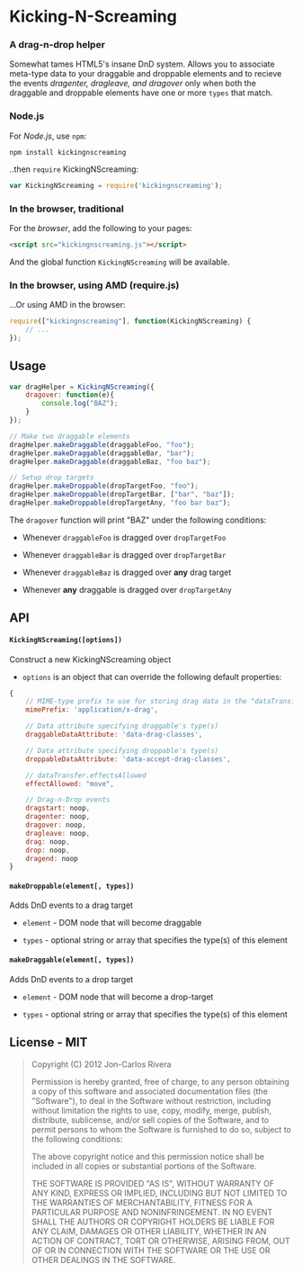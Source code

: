 # Kicking-N-Screaming 

### A drag-n-drop helper

Somewhat tames HTML5's insane DnD system. Allows you to associate meta-type data to your draggable and droppable elements and to recieve the events *dragenter, dragleave, and dragover* only when both the draggable and droppable elements have one or more `types` that match.

### Node.js

For *Node.js*, use `npm`:

````console
npm install kickingnscreaming
````

..then `require` KickingNScreaming:

````javascript
var KickingNScreaming = require('kickingnscreaming');
````

### In the browser, traditional

For the *browser*, add the following to your pages:

````html
<script src="kickingnscreaming.js"></script>
````

And the global function `KickingNScreaming` will be available.

### In the browser, using AMD (require.js)

...Or using AMD in the browser:

````javascript
require(["kickingnscreaming"], function(KickingNScreaming) {
	// ...
});
````

## Usage

````javascript
var dragHelper = KickingNScreaming({
	dragover: function(e){
		console.log("BAZ");
	}
});

// Make two draggable elements
dragHelper.makeDraggable(draggableFoo, "foo");
dragHelper.makeDraggable(draggableBar, "bar");
dragHelper.makeDraggable(draggableBaz, "foo baz");

// Setup drop targets
dragHelper.makeDroppable(dropTargetFoo, "foo");
dragHelper.makeDroppable(dropTargetBar, ["bar", "baz"]);
dragHelper.makeDroppable(dropTargetAny, "foo bar baz");
````

The `dragover` function will print "BAZ" under the following conditions:

* Whenever `draggableFoo` is dragged over `dropTargetFoo`

* Whenever `draggableBar` is dragged over `dropTargetBar`

* Whenever `draggableBaz` is dragged over **any** drag target

* Whenever **any** draggable is dragged over `dropTargetAny`

## API

#### `KickingNScreaming([options])` 

Construct a new KickingNScreaming object

* `options` is an object that can override the following default properties:

````javascript
{
	// MIME-type prefix to use for storing drag data in the "dataTransfer" object
	mimePrefix: 'application/x-drag',

	// Data attribute specifying draggable's type(s)
	draggableDataAttribute: 'data-drag-classes',

	// Data attribute specifying droppable's type(s)
	droppableDataAttribute: 'data-accept-drag-classes',

	// dataTransfer.effectsAllowed
	effectAllowed: "move", 

	// Drag-n-Drop events
	dragstart: noop,
	dragenter: noop,
	dragover: noop,
	dragleave: noop,
	drag: noop,
	drop: noop,
	dragend: noop
}
````

#### `makeDroppable(element[, types])` 

Adds DnD events to a drag target

* `element` - DOM node that will become draggable

* `types` - optional string or array that specifies the type(s) of this element

#### `makeDraggable(element[, types])` 

Adds DnD events to a drop target

* `element` - DOM node that will become a drop-target

* `types` - optional string or array that specifies the type(s) of this element

## License - MIT

> Copyright (C) 2012 Jon-Carlos Rivera
> 
> Permission is hereby granted, free of charge, to any person obtaining a copy of this software and associated documentation files (the "Software"), to deal in the Software without restriction, including without limitation the rights to use, copy, modify, merge, publish, distribute, sublicense, and/or sell copies of the Software, and to permit persons to whom the Software is furnished to do so, subject to the following conditions:
>
> The above copyright notice and this permission notice shall be included in all copies or substantial portions of the Software.
>
> THE SOFTWARE IS PROVIDED "AS IS", WITHOUT WARRANTY OF ANY KIND, EXPRESS OR IMPLIED, INCLUDING BUT NOT LIMITED TO THE WARRANTIES OF MERCHANTABILITY, FITNESS FOR A PARTICULAR PURPOSE AND NONINFRINGEMENT. IN NO EVENT SHALL THE AUTHORS OR COPYRIGHT HOLDERS BE LIABLE FOR ANY CLAIM, DAMAGES OR OTHER LIABILITY, WHETHER IN AN ACTION OF CONTRACT, TORT OR OTHERWISE, ARISING FROM, OUT OF OR IN CONNECTION WITH THE SOFTWARE OR THE USE OR OTHER DEALINGS IN THE SOFTWARE.

